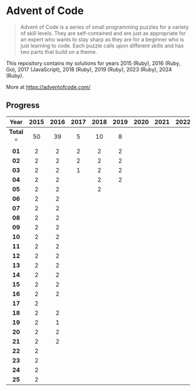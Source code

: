 # Advent of Code

> Advent of Code is a series of small programming puzzles for a variety of skill
> levels. They are self-contained and are just as appropriate for an expert who
> wants to stay sharp as they are for a beginner who is just learning to code.
> Each puzzle calls upon different skills and has two parts that build on a
> theme.

This repository contains my solutions for years 2015 (Ruby), 2016 (Ruby, Go), 2017 (JavaScript), 2018 (Ruby), 2019 (Ruby), 2023 (Ruby), 2024 (Ruby).

More at https://adventofcode.com/

## Progress

| Year      | 2015 | 2016 | 2017 | 2018 | 2019 | 2020 | 2021 | 2022 | 2023 | 2024 |
| :-:       | :-:  | :-:  | :-:  | :-:  | :-:  | :-:  | :-:  | :-:  | :-:  | :-:  |
| **Total** ⭐  | 50   | 39   | 5    | 10   | 8    |      |      |      | 8    | 16   |
| **01**    | 2    | 2    | 2    | 2    | 2    |      |      |      | 2    | 2    |
| **02**    | 2    | 2    | 2    | 2    | 2    |      |      |      | 2    | 2    |
| **03**    | 2    | 2    | 1    | 2    | 2    |      |      |      | 2    | 2    |
| **04**    | 2    | 2    |      | 2    | 2    |      |      |      | 2    | 2    |
| **05**    | 2    | 2    |      | 2    |      |      |      |      |      | 2    |
| **06**    | 2    | 2    |      |      |      |      |      |      |      | 2    |
| **07**    | 2    | 2    |      |      |      |      |      |      |      | 2    |
| **08**    | 2    | 2    |      |      |      |      |      |      |      | 2    |
| **09**    | 2    | 2    |      |      |      |      |      |      |      |      |
| **10**    | 2    | 2    |      |      |      |      |      |      |      |      |
| **11**    | 2    | 2    |      |      |      |      |      |      |      |      |
| **12**    | 2    | 2    |      |      |      |      |      |      |      |      |
| **13**    | 2    | 2    |      |      |      |      |      |      |      |      |
| **14**    | 2    | 2    |      |      |      |      |      |      |      |      |
| **15**    | 2    | 2    |      |      |      |      |      |      |      |      |
| **16**    | 2    | 2    |      |      |      |      |      |      |      |      |
| **17**    | 2    |      |      |      |      |      |      |      |      |      |
| **18**    | 2    | 2    |      |      |      |      |      |      |      |      |
| **19**    | 2    | 1    |      |      |      |      |      |      |      |      |
| **20**    | 2    | 2    |      |      |      |      |      |      |      |      |
| **21**    | 2    | 2    |      |      |      |      |      |      |      |      |
| **22**    | 2    |      |      |      |      |      |      |      |      |      |
| **23**    | 2    |      |      |      |      |      |      |      |      |      |
| **24**    | 2    |      |      |      |      |      |      |      |      |      |
| **25**    | 2    |      |      |      |      |      |      |      |      |      |
